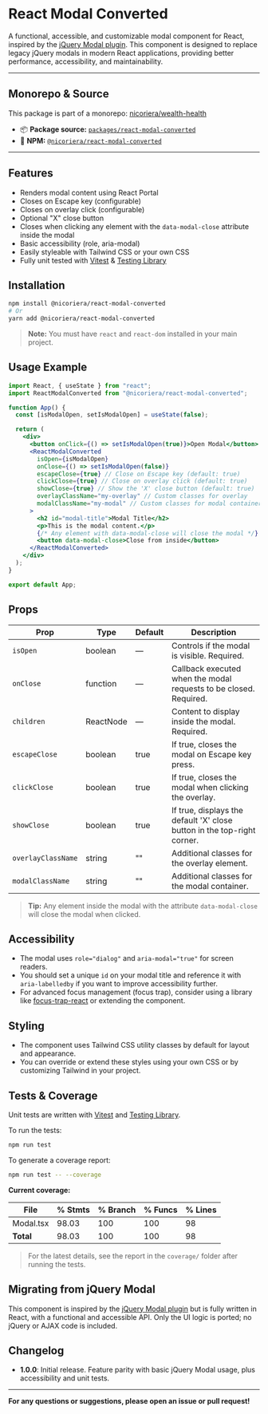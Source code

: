 # React Modal Converted

A functional, accessible, and customizable modal component for React, inspired by the [jQuery Modal plugin](https://github.com/kylefox/jquery-modal). This component is designed to replace legacy jQuery modals in modern React applications, providing better performance, accessibility, and maintainability.

---

## Monorepo & Source

This package is part of a monorepo: [nicoriera/wealth-health](https://github.com/nicoriera/wealth-health)

- 📦 **Package source:** [`packages/react-modal-converted`](https://github.com/nicoriera/wealth-health/tree/main/packages/react-modal-converted)
- 📝 **NPM:** [`@nicoriera/react-modal-converted`](https://www.npmjs.com/package/@nicoriera/react-modal-converted)

---

## Features

- Renders modal content using React Portal
- Closes on Escape key (configurable)
- Closes on overlay click (configurable)
- Optional "X" close button
- Closes when clicking any element with the `data-modal-close` attribute inside the modal
- Basic accessibility (role, aria-modal)
- Easily styleable with Tailwind CSS or your own CSS
- Fully unit tested with [Vitest](https://vitest.dev/) & [Testing Library](https://testing-library.com/)

## Installation

```bash
npm install @nicoriera/react-modal-converted
# Or
yarn add @nicoriera/react-modal-converted
```

> **Note:** You must have `react` and `react-dom` installed in your main project.

## Usage Example

```jsx
import React, { useState } from "react";
import ReactModalConverted from "@nicoriera/react-modal-converted";

function App() {
  const [isModalOpen, setIsModalOpen] = useState(false);

  return (
    <div>
      <button onClick={() => setIsModalOpen(true)}>Open Modal</button>
      <ReactModalConverted
        isOpen={isModalOpen}
        onClose={() => setIsModalOpen(false)}
        escapeClose={true} // Close on Escape key (default: true)
        clickClose={true} // Close on overlay click (default: true)
        showClose={true} // Show the 'X' close button (default: true)
        overlayClassName="my-overlay" // Custom classes for overlay
        modalClassName="my-modal" // Custom classes for modal container
      >
        <h2 id="modal-title">Modal Title</h2>
        <p>This is the modal content.</p>
        {/* Any element with data-modal-close will close the modal */}
        <button data-modal-close>Close from inside</button>
      </ReactModalConverted>
    </div>
  );
}

export default App;
```

## Props

| Prop               | Type      | Default | Description                                                             |
| ------------------ | --------- | ------- | ----------------------------------------------------------------------- |
| `isOpen`           | boolean   | —       | Controls if the modal is visible. Required.                             |
| `onClose`          | function  | —       | Callback executed when the modal requests to be closed. Required.       |
| `children`         | ReactNode | —       | Content to display inside the modal. Required.                          |
| `escapeClose`      | boolean   | true    | If true, closes the modal on Escape key press.                          |
| `clickClose`       | boolean   | true    | If true, closes the modal when clicking the overlay.                    |
| `showClose`        | boolean   | true    | If true, displays the default 'X' close button in the top-right corner. |
| `overlayClassName` | string    | ""      | Additional classes for the overlay element.                             |
| `modalClassName`   | string    | ""      | Additional classes for the modal container.                             |

> **Tip:** Any element inside the modal with the attribute `data-modal-close` will close the modal when clicked.

## Accessibility

- The modal uses `role="dialog"` and `aria-modal="true"` for screen readers.
- You should set a unique `id` on your modal title and reference it with `aria-labelledby` if you want to improve accessibility further.
- For advanced focus management (focus trap), consider using a library like [focus-trap-react](https://github.com/focus-trap/focus-trap-react) or extending the component.

## Styling

- The component uses Tailwind CSS utility classes by default for layout and appearance.
- You can override or extend these styles using your own CSS or by customizing Tailwind in your project.

## Tests & Coverage

Unit tests are written with [Vitest](https://vitest.dev/) and [Testing Library](https://testing-library.com/).

To run the tests:

```bash
npm run test
```

To generate a coverage report:

```bash
npm run test -- --coverage
```

**Current coverage:**

| File      | % Stmts | % Branch | % Funcs | % Lines |
| --------- | ------- | -------- | ------- | ------- |
| Modal.tsx | 98.03   | 100      | 100     | 98      |
| **Total** | 98.03   | 100      | 100     | 98      |

> For the latest details, see the report in the `coverage/` folder after running the tests.

## Migrating from jQuery Modal

This component is inspired by the [jQuery Modal plugin](https://github.com/kylefox/jquery-modal) but is fully written in React, with a functional and accessible API. Only the UI logic is ported; no jQuery or AJAX code is included.

## Changelog

- **1.0.0**: Initial release. Feature parity with basic jQuery Modal usage, plus accessibility and unit tests.

---

**For any questions or suggestions, please open an issue or pull request!**
